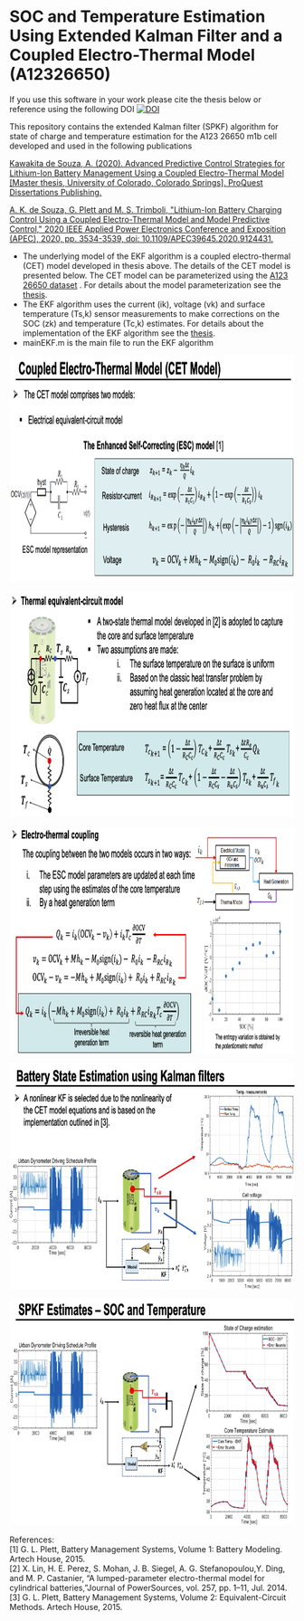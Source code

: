 # SOC and Temperature Estimation Using Extended Kalman Filter and a Coupled Electro-Thermal Model (A12326650)

If you use this software in your work please cite the thesis below or reference using the following DOI <a href="https://zenodo.org/badge/latestdoi/409257239"><img src="https://zenodo.org/badge/409257239.svg" alt="DOI"></a>

This repository contains the extended Kalman filter (SPKF) algorithm for state of charge and temperature estimation for the A123 26650 m1b cell developed and used in the following publications

<a href="https://mountainscholar.org/handle/10976/167269">Kawakita de Souza, A. (2020). Advanced Predictive Control Strategies for Lithium-Ion Battery Management Using a Coupled Electro-Thermal Model [Master thesis, University of Colorado, Colorado Springs]. ProQuest Dissertations Publishing.</a>

<a href="https://ieeexplore.ieee.org/document/9124431">A. K. de Souza, G. Plett and M. S. Trimboli, "Lithium-Ion Battery Charging Control Using a Coupled Electro-Thermal Model and Model Predictive Control," 2020 IEEE Applied Power Electronics Conference and Exposition (APEC), 2020, pp. 3534-3539, doi: 10.1109/APEC39645.2020.9124431.</a>

- The underlying model of the EKF algorithm is a coupled electro-thermal (CET) model developed in thesis above. The details of the CET model is presented below. The CET model can be parameterized using the <a href="https://data.mendeley.com/datasets/p8kf893yv3/1">A123 26650 dataset</a> . For details about the model parameterization see the <a href="https://mountainscholar.org/handle/10976/167269">thesis</a>.<br/>
- The EKF algorithm uses the current (ik), voltage (vk) and surface temperature (Ts,k) sensor measurements to make corrections on the SOC (zk) and temperature (Tc,k) estimates. For details about the implementation of the EKF algorithm see the <a href="https://mountainscholar.org/handle/10976/167269">thesis</a>.
- mainEKF.m is the main file to run the EKF algorithm

<p align="center">
 <a href="https://github.com/aloisiohks/A123_26650_SPKF/blob/main/material/Snip_1.png"><img src="https://github.com/aloisiohks/A123_26650_SPKF/blob/main/material/Snip_1.png" width="900" height="400"/></a>
</p>

<p align="center">
 <a href="https://github.com/aloisiohks/A123_26650_SPKF/blob/main/material/Snip_2.png"><img src="https://github.com/aloisiohks/A123_26650_SPKF/blob/main/material/Snip_2.png" width="900" height="400"/></a>
</p>

<p align="center">
 <a href="https://github.com/aloisiohks/A123_26650_SPKF/blob/main/material/Snip_3.png"><img src="https://github.com/aloisiohks/A123_26650_SPKF/blob/main/material/Snip_3.png" width="900" height="400"/></a>
</p>

<p align="center">
 <a href="https://github.com/aloisiohks/A123_26650_SPKF/blob/main/material/Snip_1.png"><img src="https://github.com/aloisiohks/A123_26650_SPKF/blob/main/material/Snip_55.png" width="900" height="400"/></a>
</p>

<p align="center">
 <a href="https://github.com/aloisiohks/A123_26650_SPKF/blob/main/material/Snip_3.png"><img src="https://github.com/aloisiohks/A123_26650_SPKF/blob/main/material/Snip_6.png" width="900" height="400"/></a>
</p>

References:<br/>
[1] G. L. Plett, Battery Management Systems, Volume 1: Battery Modeling. Artech House, 2015.<br/>
[2] X. Lin, H. E. Perez, S. Mohan, J. B. Siegel, A. G. Stefanopoulou,Y. Ding, and M. P. Castanier, “A lumped-parameter electro-thermal model for cylindrical batteries,”Journal of PowerSources, vol. 257, pp. 1–11, Jul. 2014.<br/>
[3] G. L. Plett, Battery Management Systems, Volume 2: Equivalent-Circuit Methods. Artech House, 2015.<br/>
